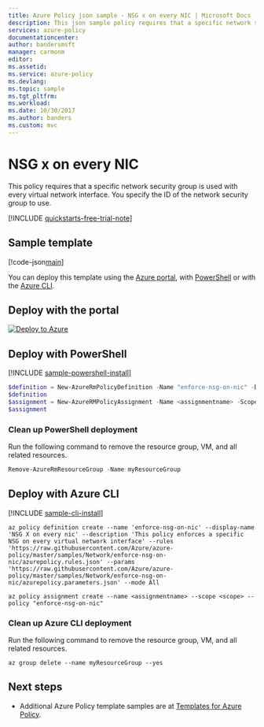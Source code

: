 ```yaml
---
title: Azure Policy json sample - NSG x on every NIC | Microsoft Docs
description: This json sample policy requires that a specific network security group is used with every virtual network interface.
services: azure-policy
documentationcenter:
author: bandersmsft
manager: carmonm
editor:
ms.assetid:
ms.service: azure-policy
ms.devlang:
ms.topic: sample
ms.tgt_pltfrm:
ms.workload:
ms.date: 10/30/2017
ms.author: banders
ms.custom: mvc
---
```


# NSG x on every NIC

This policy requires that a specific network security group is used with every virtual network interface. You specify the ID of the network security group to use.

[!INCLUDE [quickstarts-free-trial-note](../../../includes/quickstarts-free-trial-note.md)]

## Sample template

[!code-json[main](../../../policy-templates/samples/Network/enforce-nsg-on-nic/azurepolicy.json "NSG X on every nic")]

You can deploy this template using the [Azure portal](#deploy-with-the-portal), with [PowerShell](#deploy-with-powershell) or with the [Azure CLI](#deploy-with-azure-cli).

## Deploy with the portal

[![Deploy to Azure](http://azuredeploy.net/deploybutton.png)](https://portal.azure.com/?feature.customportal=false&microsoft_azure_policy=true&microsoft_azure_policy_policyinsights=true&feature.microsoft_azure_security_policy=true&microsoft_azure_marketplace_policy=true#blade/Microsoft_Azure_Policy/CreatePolicyDefinitionBlade/uri/https%3A%2F%2Fraw.githubusercontent.com%2FAzure%2Fazure-policy%2Fmaster%2Fsamples%2FNetwork%2Fenforce-nsg-on-nic%2Fazurepolicy.json)

## Deploy with PowerShell

[!INCLUDE [sample-powershell-install](../../../includes/sample-powershell-install-no-ssh.md)]

```powershell
$definition = New-AzureRmPolicyDefinition -Name "enforce-nsg-on-nic" -DisplayName "NSG X on every nic" -description "This policy enforces a specific NSG on every virtual network interface" -Policy 'https://raw.githubusercontent.com/Azure/azure-policy/master/samples/Network/enforce-nsg-on-nic/azurepolicy.rules.json' -Parameter 'https://raw.githubusercontent.com/Azure/azure-policy/master/samples/Network/enforce-nsg-on-nic/azurepolicy.parameters.json' -Mode All
$definition
$assignment = New-AzureRMPolicyAssignment -Name <assignmentname> -Scope <scope>  -nsgId <Network Security Group Id> -PolicyDefinition $definition
$assignment
```

### Clean up PowerShell deployment

Run the following command to remove the resource group, VM, and all related resources.

```powershell
Remove-AzureRmResourceGroup -Name myResourceGroup
```

## Deploy with Azure CLI

[!INCLUDE [sample-cli-install](../../../includes/sample-cli-install.md)]

```azurecli-interactive
az policy definition create --name 'enforce-nsg-on-nic' --display-name 'NSG X on every nic' --description 'This policy enforces a specific NSG on every virtual network interface' --rules 'https://raw.githubusercontent.com/Azure/azure-policy/master/samples/Network/enforce-nsg-on-nic/azurepolicy.rules.json' --params 'https://raw.githubusercontent.com/Azure/azure-policy/master/samples/Network/enforce-nsg-on-nic/azurepolicy.parameters.json' --mode All

az policy assignment create --name <assignmentname> --scope <scope> --policy "enforce-nsg-on-nic"
```

### Clean up Azure CLI deployment

Run the following command to remove the resource group, VM, and all related resources.

```azurecli-interactive
az group delete --name myResourceGroup --yes
```

## Next steps

- Additional Azure Policy template samples are at [Templates for Azure Policy](../json-samples.md).
